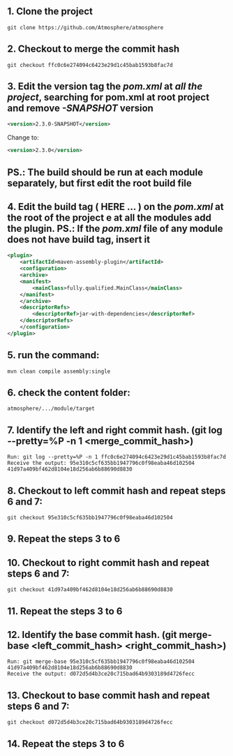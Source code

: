  ## 1. Clone the project 
    git clone https://github.com/Atmosphere/atmosphere

## 2. Checkout to merge the commit hash
    git checkout ffc0c6e274094c6423e29d1c45bab1593b8fac7d

## 3. Edit the version tag the _pom.xml_ at _all the project_, searching for pom.xml at root project and remove _-SNAPSHOT_ version

```xml
<version>2.3.0-SNAPSHOT</version>
``` 
Change to:
```xml
<version>2.3.0</version>
``` 

## PS.: The build should be run at each module separately, but first edit the root build file

## 4. Edit the build tag (<build> <plugins>  HERE ... </plugins> </build>) on the _pom.xml_ at the root of the project e at all the modules add the plugin. PS.: If the _pom.xml_ file of any module does not have build tag, insert it

```xml
<plugin>
	<artifactId>maven-assembly-plugin</artifactId> 
    <configuration> 
    <archive> 
    <manifest> 
        <mainClass>fully.qualified.MainClass</mainClass> 
    </manifest> 
    </archive> 
    <descriptorRefs> 
        <descriptorRef>jar-with-dependencies</descriptorRef> 
    </descriptorRefs> 
    </configuration> 
</plugin> 
``` 

## 5. run the command:
    mvn clean compile assembly:single

## 6. check the content folder: 
    atmosphere/.../module/target

## 7. Identify the left and right commit hash. (git log --pretty=%P -n 1 <merge_commit_hash>)
    Run: git log --pretty=%P -n 1 ffc0c6e274094c6423e29d1c45bab1593b8fac7d
    Receive the output: 95e310c5cf635bb1947796c0f98eaba46d102504 41d97a409bf462d8104e18d256ab6b88690d8830

## 8. Checkout to left commit hash and repeat steps 6 and 7:
    git checkout 95e310c5cf635bb1947796c0f98eaba46d102504

## 9. Repeat the steps 3 to 6

## 10. Checkout to right commit hash and repeat steps 6 and 7:
    git checkout 41d97a409bf462d8104e18d256ab6b88690d8830

## 11. Repeat the steps 3 to 6

## 12. Identify the base commit hash. (git merge-base <left_commit_hash> <right_commit_hash>)
    Run: git merge-base 95e310c5cf635bb1947796c0f98eaba46d102504 41d97a409bf462d8104e18d256ab6b88690d8830
    Receive the output: d072d5d4b3ce20c715bad64b9303189d4726fecc

## 13. Checkout to base commit hash and repeat steps 6 and 7:
    git checkout d072d5d4b3ce20c715bad64b9303189d4726fecc

## 14. Repeat the steps 3 to 6

